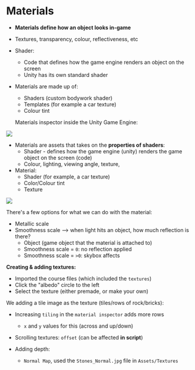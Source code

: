 # Materials

* **Materials define how an object looks in-game**

* Textures, transparency, colour, reflectiveness, etc

* Shader:

  * Code that defines how the game engine renders an object on the screen
  * Unity has its own standard shader

* Materials are made up of:

  * Shaders (custom bodywork shader)
  * Templates (for example a car texture)
  * Colour tint

  

  Materials inspector inside the Unity Game Engine:

![](https://user-images.githubusercontent.com/31812229/81375251-b557a100-9133-11ea-8db7-91e51d475e45.JPG) 

* Materials are assets that takes on the **properties of shaders**:
  * Shader - defines how the game engine (unity) renders the game object on the screen (code)
  * Colour, lighting, viewing angle, texture, 
* Material:
  * Shader (for example, a car texture)
  * Color/Colour tint
  * Texture

![](https://user-images.githubusercontent.com/31812229/81528467-555d3680-938f-11ea-92b8-80c8d592a4d8.JPG) 

There's a few options for what we can do with the material:

* Metallic scale
* Smoothness scale --> when light hits an object, how much reflection is there?
  * Object (game object that the material is attached to)
  * Smoothness scale = `0`: no reflection applied
  * Smoothness scale = `>0`: skybox affects 



**Creating & adding textures:**

* Imported the course files (which included the `textures`)
* Click the "albedo" circle to the left
* Select the texture (either premade, or make your own)

We adding a tile image as the texture (tiles/rows of rock/bricks):



* Increasing `tiling` in the `material inspector` adds more rows
  * `x` and `y` values for this (across and up/down)
* Scrolling textures: `offset` (can be affected **in script**)

* Adding depth:
  * `Normal Map`, used the `Stones_Normal.jpg` file in `Assets/Textures` 